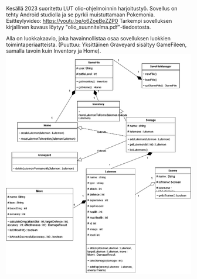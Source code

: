 Kesällä 2023 suoritettu LUT olio-ohjelmoinnin harjoitustyö. Sovellus on tehty Android studiolla ja se pyrkii muistuttamaan Pokemonia. Esitteylyvideo: https://youtu.be/o6ZoeBeZZP0
Tarkempi sovelluksen kirjallinen kuvaus löytyy "olio_suunnitelma.pdf"-tiedostosta.

Alla on luokkakaavio, joka havainnollistaa osaa sovelluksen luokkien toimintaperiaatteista. (Puuttuu: Yksittäinen Graveyard sisältyy GameFileen, samalla tavoin kuin Inventory ja Home).
![Screenshot](LutemonSuunnitelma.png)
